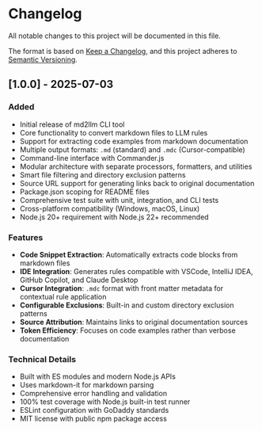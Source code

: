 # Changelog

All notable changes to this project will be documented in this file.

The format is based on [Keep a Changelog](https://keepachangelog.com/en/1.0.0/),
and this project adheres to [Semantic Versioning](https://semver.org/spec/v2.0.0.html).

## [1.0.0] - 2025-07-03

### Added
- Initial release of md2llm CLI tool
- Core functionality to convert markdown files to LLM rules
- Support for extracting code examples from markdown documentation
- Multiple output formats: `.md` (standard) and `.mdc` (Cursor-compatible)
- Command-line interface with Commander.js
- Modular architecture with separate processors, formatters, and utilities
- Smart file filtering and directory exclusion patterns
- Source URL support for generating links back to original documentation
- Package.json scoping for README files
- Comprehensive test suite with unit, integration, and CLI tests
- Cross-platform compatibility (Windows, macOS, Linux)
- Node.js 20+ requirement with Node.js 22+ recommended

### Features
- **Code Snippet Extraction**: Automatically extracts code blocks from markdown files
- **IDE Integration**: Generates rules compatible with VSCode, IntelliJ IDEA, GitHub Copilot, and Claude Desktop
- **Cursor Integration**: `.mdc` format with front matter metadata for contextual rule application
- **Configurable Exclusions**: Built-in and custom directory exclusion patterns
- **Source Attribution**: Maintains links to original documentation sources
- **Token Efficiency**: Focuses on code examples rather than verbose documentation

### Technical Details
- Built with ES modules and modern Node.js APIs
- Uses markdown-it for markdown parsing
- Comprehensive error handling and validation
- 100% test coverage with Node.js built-in test runner
- ESLint configuration with GoDaddy standards
- MIT license with public npm package access
